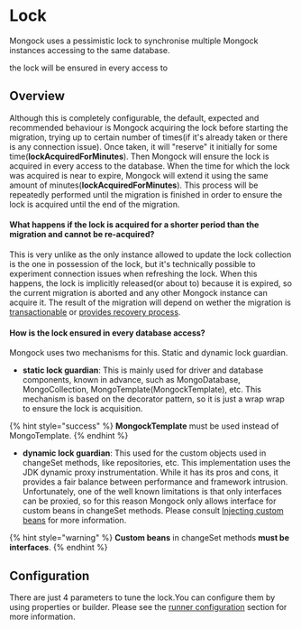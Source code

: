 # Lock

Mongock uses a pessimistic lock to synchronise multiple Mongock instances accessing to the same database. 

the lock will be ensured in every access to

## Overview

Although this is completely configurable, the default, expected and recommended behaviour is Mongock acquiring the lock before starting the migration, trying up to certain number of times\(if it's already taken or there is any connection issue\). Once taken, it will "reserve" it initially for some time\(**lockAcquiredForMinutes**\). Then  Mongock will ensure the lock is acquired in every access to the database. When the time for which the lock was acquired is near to expire, Mongock will extend it using the same amount of minutes\(**lockAcquiredForMinutes**\). This process will be repeatedly performed until the migration is finished in order to ensure the lock is acquired until the end of the migration.

#### What happens if the lock is acquired for a shorter period than the migration and cannot be re-acquired?

This is very unlike as the only instance allowed to update the lock collection is the one in possession of the lock, but it's technically possible to experiment connection issues when refreshing the lock. When this happens, the lock is implicitly released\(or about to\) because it is expired, so  the current migration is aborted and any other Mongock instance can acquire it. The result of the migration will depend on wether the migration is [transactionable](transactions.md) or [provides recovery process](recovery.md). 

#### How is the lock ensured in every database access?

Mongock uses two mechanisms for this. Static and dynamic lock guardian.

* **static lock guardian**: This is mainly used for driver and  database components, known in advance, such as MongoDatabase, MongoCollection, MongoTemplate\(MongockTemplate\), etc. This mechanism is based on the decorator pattern, so it is just a wrap wrap to ensure the lock is acquisition.

{% hint style="success" %}
**MongockTemplate** must be used instead of MongoTemplate.
{% endhint %}

* **dynamic lock guardian**: This used for the custom objects used in changeSet methods, like repositories, etc. This implementation uses the JDK dynamic proxy instrumentation. While it has its pros and cons, it provides a fair balance between performance and framework intrusion. Unfortunately, one of the well known  limitations is that only interfaces can be proxied, so for this reason Mongock only allows interface for custom beans in changeSet methods. Please consult [Injecting custom beans](injecting-custom-dependencies-to-changesets.md) for more information.

{% hint style="warning" %}
**Custom beans** in changeSet methods **must be interfaces**.
{% endhint %}

## Configuration

There are just 4 parameters to tune the lock.You can configure them by using properties or builder. Please see the [runner configuration](standalone.md#configuration) section for more information.



